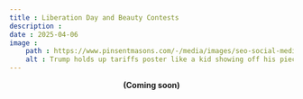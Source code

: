 ```yaml
---
title : Liberation Day and Beauty Contests
description : 
date : 2025-04-06
image :
    path : https://www.pinsentmasons.com/-/media/images/seo-social-media/editorial-use-only/uncategorised/trump-and-reciprocal-tariffs-board_digital---seosocialeditorial-image.jpg?h=630&w=1200&rev=6dc4d2243b654f65ab57c7d250c1de8d&hash=E73CBCF4AB7C623456C13FBACB6F696F
    alt : Trump holds up tariffs poster like a kid showing off his piece-of-shit school project.
---
```


<center><b>(Coming soon)</b></center>

